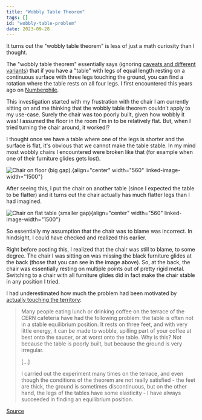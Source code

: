```yaml
---
title: "Wobbly Table Theorem"
tags: []
id: "wobbly-table-problem"
date: 2023-09-28
---
```





It turns out the \"wobbly table theorem\" is less of just a math
curiosity than I thought.

The \"wobbly table theorem\" essentially says (ignoring [caveats and
different variants](https://haggainuchi.com/wobblytable.html )) that if
you have a \"table\" with legs of equal length resting on a continuous
surface with three legs touching the ground, you can find a rotation
where the table rests on all four legs. I first encountered this years
ago on [Numberphile](https://www.youtube.com/watch?v=OuF-WB7mD6k).

This investigation started with my frustration with the chair I am
currently sitting on and me thinking that the wobbly table theorem
couldn't apply to my use-case. Surely the chair was too poorly built,
given how wobbly it was! I assumed the floor in the room I'm in to be
relatively flat. But, when I tried turning the chair around, it worked!?

I thought once we have a table where one of the legs is shorter and the
surface is flat, it's obvious that we cannot make the table stable. In
my mind most wobbly chairs I encountered were broken like that (for
example when one of their furniture glides gets lost).

![Chair on floor (big gap).](/images/wobbly_chair2.jpg){align="center"
width="560" linked-image-width="1500"}

After seeing this, I put the chair on another table (since I expected
the table to be flatter) and it turns out the chair actually has much
flatter legs than I had imagined.

![Chair on flat table (smaller
gap)](/images/wobbly_chair.jpg){align="center" width="560"
linked-image-width="1500"}

So essentially my assumption that the chair was to blame was incorrect.
In hindsight, I could have checked and realized this earlier.

Right before posting this, I realized that the chair was still to blame,
to some degree. The chair I was sitting on was missing the black
furniture glides at the back (those that you can see in the image
above). So, at the back, the chair was essentially resting on multiple
points out of pretty rigid metal. Switching to a chair with all
furniture glides did in fact make the chair stable in any position I
tried.

I had underestimated how much the problem had been motivated by
[actually touching the
territory](https://www.lesswrong.com/posts/y7wgtZ2ehfWuqzXfm/direct-observation):

> Many people eating lunch or drinking coffee on the terrace of the CERN
> cafeteria have had the following problem: the table is often not in a
> stable equilibrium position. It rests on three feet, and with very
> little energy, it can be made to wobble, spilling part of your coffee
> at best onto the saucer, or at worst onto the table. Why is this? Not
> because the table is poorly built, but because the ground is very
> irregular.
>
> \[...\]
>
> I carried out the experiment many times on the terrace, and even
> though the conditions of the theorem are not really satisfied - the
> feet are thick, the ground is sometimes discontinuous, but on the
> other hand, the legs of the tables have some elasticity - I have
> always succeeded in finding an equilibrium position.

[Source](https://arxiv.org/pdf/math-ph/0510065v6.pdf)
